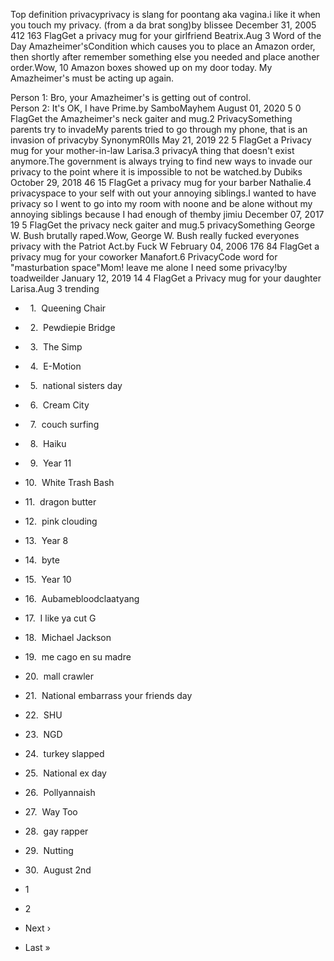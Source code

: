 Top definition privacyprivacy is slang for poontang aka vagina.i like it when you touch my privacy. (from a da brat song)by blissee December 31, 2005 412 163 FlagGet a privacy mug for your girlfriend Beatrix.Aug 3 Word of the Day Amazheimer'sCondition which causes you to place an Amazon order, then shortly after remember something else you needed and place another order.Wow, 10 Amazon boxes showed up on my door today. My Amazheimer's must be acting up again.  
  
Person 1: Bro, your Amazheimer's is getting out of control.  
Person 2: It's OK, I have Prime.by SamboMayhem August 01, 2020 5 0 FlagGet the Amazheimer's neck gaiter and mug.2 PrivacySomething parents try to invadeMy parents tried to go through my phone, that is an invasion of privacyby SynonymR0lls May 21, 2019 22 5 FlagGet a Privacy mug for your mother-in-law Larisa.3 privacyA thing that doesn't exist anymore.The government is always trying to find new ways to invade our privacy to the point where it is impossible to not be watched.by Dubiks October 29, 2018 46 15 FlagGet a privacy mug for your barber Nathalie.4 privacyspace to your self with out your annoying siblings.I wanted to have privacy so I went to go into my room with noone and be alone without my annoying siblings because I had enough of themby jimiu December 07, 2017 19 5 FlagGet the privacy neck gaiter and mug.5 privacySomething George W. Bush brutally raped.Wow, George W. Bush really fucked everyones privacy with the Patriot Act.by Fuck W February 04, 2006 176 84 FlagGet a privacy mug for your coworker Manafort.6 PrivacyCode word for "masturbation space"Mom! leave me alone I need some privacy!by toadweilder January 12, 2019 14 4 FlagGet a Privacy mug for your daughter Larisa.Aug 3 trending

*     1.  Queening Chair
*     2.  Pewdiepie Bridge
*     3.  The Simp
*     4.  E-Motion
*     5.  national sisters day
*     6.  Cream City
*     7.  couch surfing
*     8.  Haiku
*     9.  Year 11
*   10.  White Trash Bash
*   11.  dragon butter
*   12.  pink clouding
*   13.  Year 8
*   14.  byte
*   15.  Year 10
*   16.  Aubamebloodclaatyang
*   17.  I like ya cut G
*   18.  Michael Jackson
*   19.  me cago en su madre
*   20.  mall crawler
*   21.  National embarrass your friends day
*   22.  SHU
*   23.  NGD
*   24.  turkey slapped
*   25.  National ex day
*   26.  Pollyannaish
*   27.  Way Too
*   28.  gay rapper
*   29.  Nutting
*   30.  August 2nd

*   1
*   2
*   Next ›
*   Last »